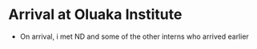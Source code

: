 # Arrival at Oluaka Institute #
* On arrival, i met ND and some of the other interns who arrived earlier
